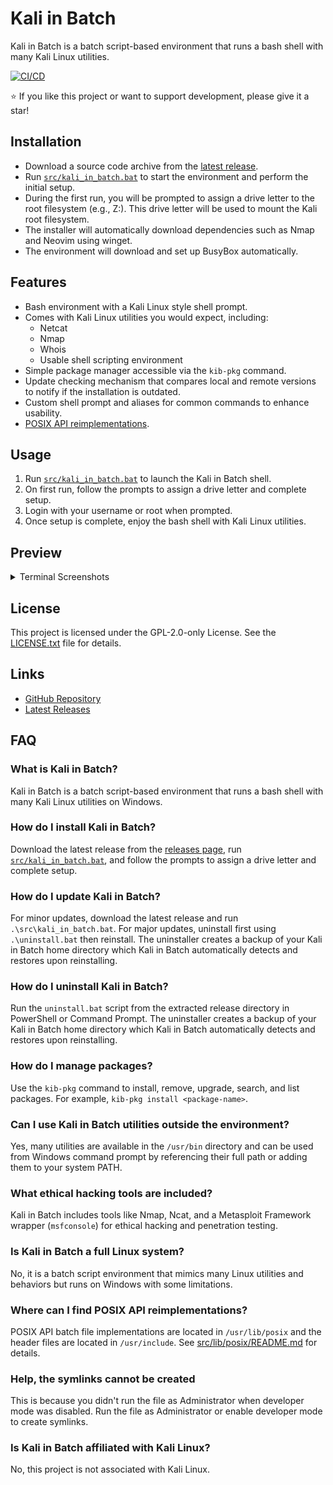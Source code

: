 # Kali in Batch

Kali in Batch is a batch script-based environment that runs a bash shell with many Kali Linux utilities.

[![CI/CD](https://github.com/Kali-in-Batch/kali-in-batch/actions/workflows/cicd.yml/badge.svg)](https://github.com/Kali-in-Batch/kali-in-batch/actions/workflows/cicd.yml)

⭐ If you like this project or want to support development, please give it a star!

## Installation

* Download a source code archive from the [latest release](https://github.com/Kali-in-Batch/kali-in-batch/releases/latest).
* Run [`src/kali_in_batch.bat`](./src/kali_in_batch.bat) to start the environment and perform the initial setup.
* During the first run, you will be prompted to assign a drive letter to the root filesystem (e.g., Z:). This drive letter will be used to mount the Kali root filesystem.
* The installer will automatically download dependencies such as Nmap and Neovim using winget.
* The environment will download and set up BusyBox automatically.

## Features

* Bash environment with a Kali Linux style shell prompt.
* Comes with Kali Linux utilities you would expect, including:
  * Netcat
  * Nmap
  * Whois
  * Usable shell scripting environment
* Simple package manager accessible via the `kib-pkg` command.
* Update checking mechanism that compares local and remote versions to notify if the installation is outdated.
* Custom shell prompt and aliases for common commands to enhance usability.
* [POSIX API reimplementations](./src/lib/posix/README.md).

## Usage

1. Run [`src/kali_in_batch.bat`](./src/kali_in_batch.bat) to launch the Kali in Batch shell.
2. On first run, follow the prompts to assign a drive letter and complete setup.
3. Login with your username or root when prompted.
4. Once setup is complete, enjoy the bash shell with Kali Linux utilities.

## Preview

<details>
<summary>Terminal Screenshots</summary>

![Terminal screenshot showing a user listing and displaying the contents of posix_test.c, a C source file. The code demonstrates POSIX file I/O operations including opening, writing, reading, and closing a file named testfile.txt. The terminal prompt is green and blue, indicating the user benja is working in the tests directory. The environment is a dark-themed terminal window. The code includes comments and error handling, and prints the number of bytes written and read. The overall tone is technical and focused on programming tasks.](./assets/image1.png)

![Terminal window showing a user compiling and running a C program named posix_test.c. The terminal displays compiler warnings about macro redefinition and format specifiers for ssize_t types, followed by successful output: Wrote 27 bytes and Read 27 bytes: POSIX file I/O test string. The prompt is green and blue, indicating the user benja is in the tests directory. The environment is a dark-themed terminal, and the overall tone is technical and focused on programming tasks.](./assets/image2.png)

![Terminal window displaying the results of an nmap scan on scanme.nmap.org. The output shows several open TCP ports including SSH on port 22, HTTP on port 80, nping-echo on port 9929, and Elite on port 31337. Some ports such as telnet and SMTP are filtered. The scan summary indicates one IP address was scanned in 8.63 seconds. The terminal prompt is green and blue, showing the user benja is working in a dark-themed environment. The tone is technical and focused on network security tasks.](./assets/image3.png)

![Terminal window displaying the output of kibfetch, a system information tool. The left side shows a large ASCII art logo reading KIB. The right side lists system details: user benja at ACERB, OS Kali in Batch 9.7.1, kernel KALI_IN_BATCH_Windows_NT, root Z:/, CPU architecture AMD64, identifier Intel64 Family 6 Model 141 Stepping 1 GenuineIntel, CPU level 6, 12 CPU cores, revision 8d01. The prompt is green and blue, indicating user benja is in the home directory. The environment is a dark-themed terminal, and the tone is technical and focused on system configuration and hardware information.](./assets/image4.png)

</details>

## License

This project is licensed under the GPL-2.0-only License. See the [LICENSE.txt](./LICENSE.txt) file for details.

## Links

* [GitHub Repository](https://github.com/Kali-in-Batch/kali-in-batch)
* [Latest Releases](https://github.com/Kali-in-Batch/kali-in-batch/releases/latest)

## FAQ

### What is Kali in Batch?

Kali in Batch is a batch script-based environment that runs a bash shell with many Kali Linux utilities on Windows.

### How do I install Kali in Batch?

Download the latest release from the [releases page](https://github.com/Kali-in-Batch/kali-in-batch/releases/latest), run [`src/kali_in_batch.bat`](./src/kali_in_batch.bat), and follow the prompts to assign a drive letter and complete setup.

### How do I update Kali in Batch?

For minor updates, download the latest release and run `.\src\kali_in_batch.bat`. For major updates, uninstall first using `.\uninstall.bat` then reinstall. The uninstaller creates a backup of your Kali in Batch home directory which Kali in Batch automatically detects and restores upon reinstalling.

### How do I uninstall Kali in Batch?

Run the `uninstall.bat` script from the extracted release directory in PowerShell or Command Prompt. The uninstaller creates a backup of your Kali in Batch home directory which Kali in Batch automatically detects and restores upon reinstalling.

### How do I manage packages?

Use the `kib-pkg` command to install, remove, upgrade, search, and list packages. For example, `kib-pkg install <package-name>`.

### Can I use Kali in Batch utilities outside the environment?

Yes, many utilities are available in the `/usr/bin` directory and can be used from Windows command prompt by referencing their full path or adding them to your system PATH.

### What ethical hacking tools are included?

Kali in Batch includes tools like Nmap, Ncat, and a Metasploit Framework wrapper (`msfconsole`) for ethical hacking and penetration testing.

### Is Kali in Batch a full Linux system?

No, it is a batch script environment that mimics many Linux utilities and behaviors but runs on Windows with some limitations.

### Where can I find POSIX API reimplementations?

POSIX API batch file implementations are located in `/usr/lib/posix` and the header files are located in `/usr/include`. See [src/lib/posix/README.md](./src/lib/posix/README.md) for details.

### Help, the symlinks cannot be created

This is because you didn't run the file as Administrator when developer mode was disabled. Run the file as Administrator or enable developer mode to create symlinks.

### Is Kali in Batch affiliated with Kali Linux?

No, this project is not associated with Kali Linux.

